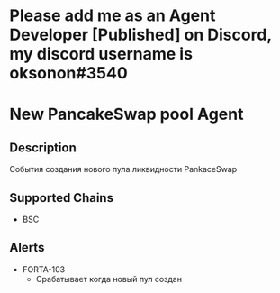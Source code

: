 # Please add me as an Agent Developer [Published] on Discord, my discord username is oksonon#3540
# New PancakeSwap pool Agent

## Description
События создания нового пула ликвидности PankaceSwap
## Supported Chains

- BSC

## Alerts


- FORTA-103
  - Срабатывает когда новый пул создан

